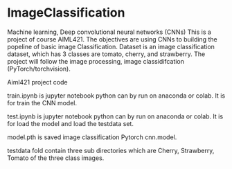 # ImageClassification 

Machine learning, Deep convolutional neural networks (CNNs) 
This is a project of course AIML421. The objectives are using CNNs to building the popeline of basic image Classification. 
Dataset is an image classification dataset, which has 3 classes are tomato, cherry, and strawberry. 
The project will follow the image processing, image classidifcation (PyTorch/torchvision). 

Aiml421 project code

train.ipynb is jupyter notebook python can by run on anaconda or colab. It is for train the CNN model. 

test.ipynb is jupyter notebook python can by run on anaconda or colab. It is for load the model and load the testdata set.

model.pth is saved image classification Pytorch cnn.model.

testdata fold contain three sub directories which are Cherry, Strawberry, Tomato of the three class images.
